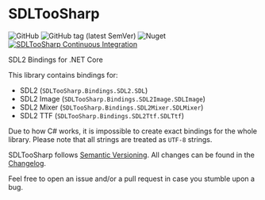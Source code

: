 # SDLTooSharp

![GitHub](https://img.shields.io/github/license/MisterIcy/SDLTooSharp)
![GitHub tag (latest SemVer)](https://img.shields.io/github/v/tag/MisterIcy/SDLTooSharp)
![Nuget](https://img.shields.io/nuget/v/SDLTooSharp)
[![SDLTooSharp Continuous Integration](https://github.com/MisterIcy/SDLTooSharp/actions/workflows/ci.yaml/badge.svg)](https://github.com/MisterIcy/SDLTooSharp/actions/workflows/ci.yaml)

SDL2 Bindings for .NET Core

This library contains bindings for:
 - SDL2 (`SDLTooSharp.Bindings.SDL2.SDL`)
 - SDL2 Image (`SDLTooSharp.Bindings.SDL2Image.SDLImage`)
 - SDL2 Mixer (`SDLTooSharp.Bindings.SDL2Mixer.SDLMixer`)
 - SDL2 TTF (`SDLTooSharp.Bindings.SDL2Ttf.SDLTtf`)

Due to how C# works, it is impossible to create exact bindings for the whole library. Please note that all strings are treated as `UTF-8` strings.

SDLTooSharp follows [Semantic Versioning](https://semver.org/). All changes can be found in the [Changelog](CHANGELOG.md).

Feel free to open an issue and/or a pull request in case you stumble upon a bug.

